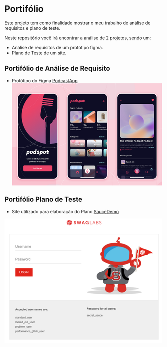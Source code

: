 # Portifólio
Este projeto tem como finalidade mostrar o meu trabalho de análise de requisitos e plano de teste.

Neste repositório você irá encontrar a análise de 
2 projetos, sendo um:

- Análise de requisitos de um protótipo figma.
- Plano de Teste de um site.

## Portifólio de Análise de Requisito
- Protótipo do Figma [PodcastApp](https://www.figma.com/design/ECIzSfAWHcPJSi3HxkKdUr/PodcastAppChallenge?node-id=8-5911&p=f)
![Referencia Protótipo](img/figma-app.png)


## Portifólio Plano de Teste
- Site utilizado para elaboração do Plano [SauceDemo](https://www.saucedemo.com)

![Home Site SauceDemo](img/site-saucedemo.png)